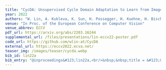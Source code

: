 ```yaml
---
title: "CycDA: Unsupervised Cycle Domain Adaptation to Learn from Image to Video"
year: 2022
authors: "W. Lin, A. Kukleva, K. Sun, H. Possegger, H. Kuehne, H. Bischof"
venue: "In Proc. of the European Conference on Computer Vision"
venue_abbrev: ECCV
pdf_url: https://arxiv.org/abs/2203.16244
supplemental_url: /files/presentations/lin-eccv22-poster.pdf
code_url: https://github.com/wlin-at/CycDA
external_url: https://eccv2022.ecva.net/
teaser_img: /images/teaser/cycda.webp
bib_id: lin22a
bib_entry: "@inproceedings&#123;lin22a,<br/>&nbsp;&nbsp;title = &#123;&#123;CycDA: Unsupervised Cycle Domain Adaptation to Learn from Image to Video&#125;&#125;,<br/>&nbsp;&nbsp;author = &#123;Lin, Wei and Kukleva, Anna and Sun, Kunyang and Possegger, Horst and Kuehne, Hilde and Bischof, Horst&#125;,<br/>&nbsp;&nbsp;booktitle = &#123;Proc. of the European Conference on Computer Vision (ECCV)&#125;,<br/>&nbsp;&nbsp;year = &#123;2022&#125;<br/>&#125;"
---
```

